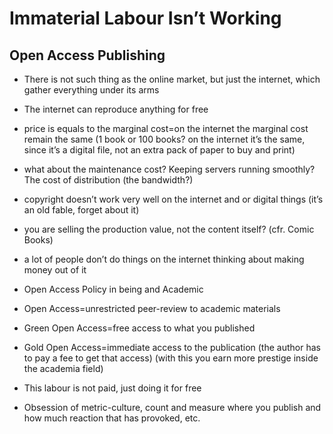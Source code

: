 # Immaterial Labour Isn’t Working

## Open Access Publishing

* There is not such thing as the online market, but just the internet, which gather everything under its arms
* The internet can reproduce anything for free
* price is equals to the marginal cost=on the internet the marginal cost remain the same (1 book or 100 books? on the internet it’s the same, since it’s a digital file, not an extra pack of paper to buy and print)
* what about the maintenance cost? Keeping servers running smoothly? The cost of distribution (the bandwidth?)
* copyright doesn’t work very well on the internet and or digital things (it’s an old fable, forget about it)
* you are selling the production value, not the content itself? (cfr. Comic Books)
* a lot of people don’t do things on the internet thinking about making money out of it

* Open Access Policy in being and Academic
* Open Access=unrestricted peer-review to academic materials
* Green Open Access=free access to what you published
* Gold Open Access=immediate access to the publication (the author has to pay a fee to get that access) (with this you earn more prestige inside the academia field)
* This labour is not paid, just doing it for free
* Obsession of metric-culture, count and measure where you publish and how much reaction that has provoked, etc.